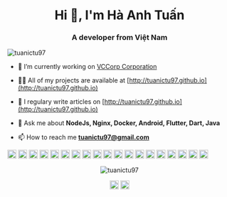 <h1 align="center">Hi 👋, I'm Hà Anh Tuấn</h1>
<h3 align="center">A developer from Việt Nam</h3>
<p align="left"> <img src="https://komarev.com/ghpvc/?username=tuanictu97" alt="tuanictu97" /> </p>

- 🔭 I’m currently working on [VCCorp Corporation](https://vccorp.vn)

- 👨‍💻 All of my projects are available at [http://tuanictu97.github.io](http://tuanictu97.github.io)

- 📝 I regulary write articles on [http://tuanictu97.github.io](http://tuanictu97.github.io)

- 💬 Ask me about **NodeJs, Nginx, Docker, Android, Flutter, Dart, Java**

- 📫 How to reach me **tuanictu97@gmail.com**

<p align="left"><img src="https://konpa.github.io/devicon/devicon.git/icons/react/react-original-wordmark.svg" alt="react" width="20" height="20"/> <img src="https://konpa.github.io/devicon/devicon.git/icons/android/android-original-wordmark.svg" alt="android" width="20" height="20"/> <img src="https://konpa.github.io/devicon/devicon.git/icons/c/c-original.svg" alt="c" width="20" height="20"/> <img src="https://konpa.github.io/devicon/devicon.git/icons/cplusplus/cplusplus-original.svg" alt="cplusplus" width="20" height="20"/> <img src="https://konpa.github.io/devicon/devicon.git/icons/docker/docker-original-wordmark.svg" alt="docker" width="20" height="20"/> <img src="https://konpa.github.io/devicon/devicon.git/icons/electron/electron-original.svg" alt="electron" width="20" height="20"/> <img src="https://konpa.github.io/devicon/devicon.git/icons/java/java-original-wordmark.svg" alt="java" width="20" height="20"/> <img src="https://konpa.github.io/devicon/devicon.git/icons/javascript/javascript-original.svg" alt="javascript" width="20" height="20"/> <img src="https://konpa.github.io/devicon/devicon.git/icons/typescript/typescript-original.svg" alt="typescript" width="20" height="20"/> <img src="https://konpa.github.io/devicon/devicon.git/icons/laravel/laravel-plain-wordmark.svg" alt="laravel" width="20" height="20"/> <img src="https://konpa.github.io/devicon/devicon.git/icons/mongodb/mongodb-original-wordmark.svg" alt="mongodb" width="20" height="20"/> <img src="https://konpa.github.io/devicon/devicon.git/icons/mysql/mysql-original-wordmark.svg" alt="mysql" width="20" height="20"/> <img src="https://konpa.github.io/devicon/devicon.git/icons/php/php-original.svg" alt="php" width="20" height="20"/> <img src="https://konpa.github.io/devicon/devicon.git/icons/nodejs/nodejs-original-wordmark.svg" alt="nodejs" width="20" height="20"/> <img src="https://konpa.github.io/devicon/devicon.git/icons/nginx/nginx-original.svg" alt="nginx" width="20" height="20"/> <img src="https://konpa.github.io/devicon/devicon.git/icons/linux/linux-original.svg" alt="linux" width="20" height="20"/> <img src="https://konpa.github.io/devicon/devicon.git/icons/express/express-original-wordmark.svg" alt="express" width="20" height="20"/> <img src="https://cdn.jsdelivr.net/npm/simple-icons@3.1.0/icons/flutter.svg" alt="flutter" width="20" height="20"/> <img src="https://cdn.jsdelivr.net/npm/simple-icons@3.1.0/icons/dart.svg" alt="dart" width="20" height="20"/></p><p align="center"> <img src="https://github-readme-stats.vercel.app/api?username=tuanictu97&show_icons=true" alt="tuanictu97" /> </p>

<p align="center">
<a href="https://twitter.com/tuanictu97" target="blank"><img align="center" src="https://cdn.jsdelivr.net/npm/simple-icons@3.0.1/icons/twitter.svg" alt="tuanictu97" height="20" width="20" /></a>
<a href="https://fb.com/tuanictu97" target="blank"><img align="center" src="https://cdn.jsdelivr.net/npm/simple-icons@3.0.1/icons/facebook.svg" alt="tuanictu97" height="20" width="20" /></a>
</p>
